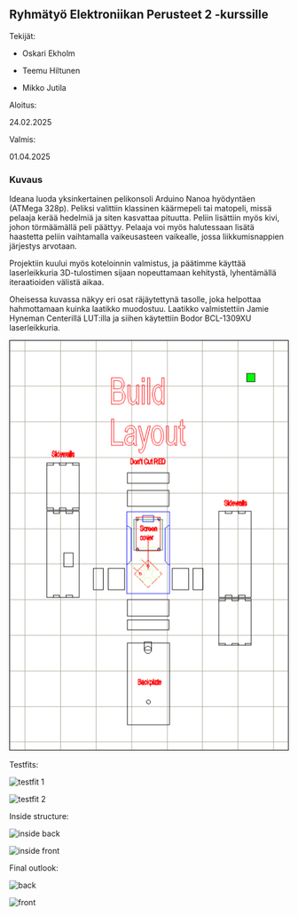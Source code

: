 ## Ryhmätyö Elektroniikan Perusteet 2 -kurssille

Tekijät:

- Oskari Ekholm

- Teemu Hiltunen

- Mikko Jutila


Aloitus:

24.02.2025

Valmis:

01.04.2025



### Kuvaus

Ideana luoda yksinkertainen pelikonsoli Arduino Nanoa hyödyntäen (ATMega 328p). Peliksi valittiin klassinen käärmepeli tai matopeli, missä pelaaja kerää hedelmiä ja siten kasvattaa pituutta. Peliin lisättiin myös kivi, johon törmäämällä peli päättyy. Pelaaja voi myös halutessaan lisätä haastetta peliin vaihtamalla vaikeusasteen vaikealle, jossa liikkumisnappien järjestys arvotaan.


Projektiin kuului myös koteloinnin valmistus, ja päätimme käyttää laserleikkuria 3D-tulostimen sijaan nopeuttamaan kehitystä, lyhentämällä iteraatioiden välistä aikaa.


Oheisessa kuvassa näkyy eri osat räjäytettynä tasolle, joka helpottaa hahmottamaan kuinka laatikko muodostuu. 
Laatikko valmistettiin Jamie Hyneman Centerillä LUT:illa ja siihen käytettiin Bodor BCL-1309XU laserleikkuria.


![layout image](images/layout.png)


Testfits:

![testfit 1](images/testfit_1.png)

![testfit 2](images/testfit_2.png)


Inside structure:

![inside back](images/inside_back.png)

![inside front](images/inside_front.png)


Final outlook:

![back](images/back.png)

![front](images/front.png)


